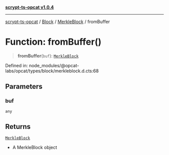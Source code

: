 [**scrypt-ts-opcat v1.0.4**](../../../../../README.md)

***

[scrypt-ts-opcat](../../../../../README.md) / [Block](../../../README.md) / [MerkleBlock](../README.md) / fromBuffer

# Function: fromBuffer()

> **fromBuffer**(`buf`): [`MerkleBlock`](../../../classes/MerkleBlock.md)

Defined in: node\_modules/@opcat-labs/opcat/types/block/merkleblock.d.cts:68

## Parameters

### buf

`any`

## Returns

[`MerkleBlock`](../../../classes/MerkleBlock.md)

- A MerkleBlock object
